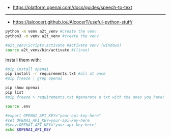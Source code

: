 * https://platform.openai.com/docs/guides/speech-to-text

---

* https://jalcocert.github.io/JAlcocerT/useful-python-stuff/

```sh
python -m venv a2t_venv #create the venv
python3 -m venv a2t_venv #create the venv

#a2t_venv\Scripts\activate #activate venv (windows)
source a2t_venv/bin/activate #(linux)
```

Install them with:

```sh
#pip install openai
pip install -r requirements.txt #all at once
#pip freeze | grep openai

pip show openai
pip list
#pip freeze > requirements.txt #generate a txt with the ones you have!
```

```sh
source .env

#export OPENAI_API_KEY="your-api-key-here"
#set OPENAI_API_KEY=your-api-key-here
#$env:OPENAI_API_KEY="your-api-key-here"
echo $OPENAI_API_KEY
```
